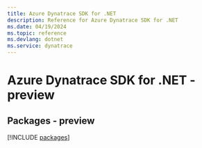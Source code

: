```yaml
---
title: Azure Dynatrace SDK for .NET
description: Reference for Azure Dynatrace SDK for .NET
ms.date: 04/19/2024
ms.topic: reference
ms.devlang: dotnet
ms.service: dynatrace
---
```

# Azure Dynatrace SDK for .NET - preview
## Packages - preview
[!INCLUDE [packages](dynatrace-index.md)]